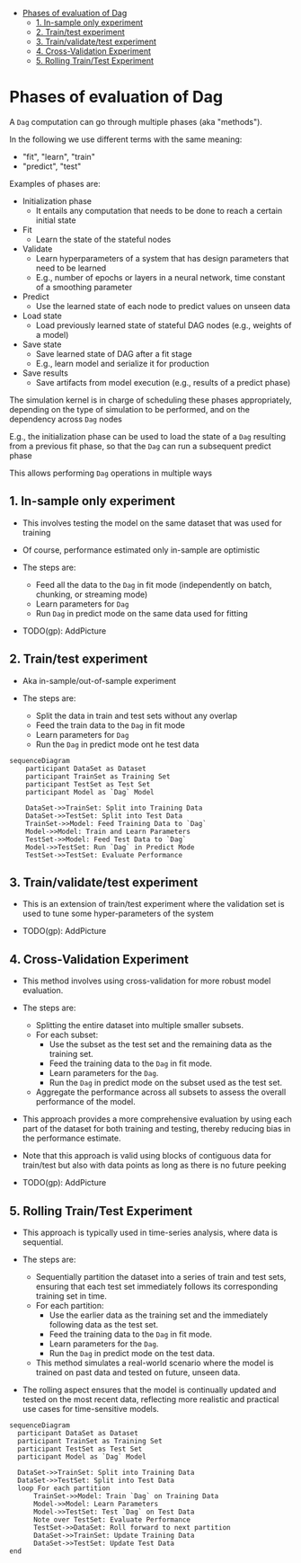 

<!-- toc -->

- [Phases of evaluation of Dag](#phases-of-evaluation-of-dag)
  * [1. In-sample only experiment](#1-in-sample-only-experiment)
  * [2. Train/test experiment](#2-traintest-experiment)
  * [3. Train/validate/test experiment](#3-trainvalidatetest-experiment)
  * [4. Cross-Validation Experiment](#4-cross-validation-experiment)
  * [5. Rolling Train/Test Experiment](#5-rolling-traintest-experiment)

<!-- tocstop -->

# Phases of evaluation of Dag

A `Dag` computation can go through multiple phases (aka "methods").

In the following we use different terms with the same meaning:

- "fit", "learn", "train"
- "predict", "test"

Examples of phases are:

- Initialization phase
  - It entails any computation that needs to be done to reach a certain initial
    state
- Fit
  - Learn the state of the stateful nodes
- Validate
  - Learn hyperparameters of a system that has design parameters that need to be
    learned
  - E.g., number of epochs or layers in a neural network, time constant of a
    smoothing parameter
- Predict
  - Use the learned state of each node to predict values on unseen data
- Load state
  - Load previously learned state of stateful DAG nodes (e.g., weights of a
    model)
- Save state
  - Save learned state of DAG after a fit stage
  - E.g., learn model and serialize it for production
- Save results
  - Save artifacts from model execution (e.g., results of a predict phase)

The simulation kernel is in charge of scheduling these phases appropriately,
depending on the type of simulation to be performed, and on the dependency
across `Dag` nodes

E.g., the initialization phase can be used to load the state of a `Dag`
resulting from a previous fit phase, so that the `Dag` can run a subsequent
predict phase

This allows performing `Dag` operations in multiple ways

## 1. In-sample only experiment

- This involves testing the model on the same dataset that was used for training
- Of course, performance estimated only in-sample are optimistic
- The steps are:
  - Feed all the data to the `Dag` in fit mode (independently on batch,
    chunking, or streaming mode)
  - Learn parameters for `Dag`
  - Run `Dag` in predict mode on the same data used for fitting

- TODO(gp): AddPicture

## 2. Train/test experiment

- Aka in-sample/out-of-sample experiment

- The steps are:
  - Split the data in train and test sets without any overlap
  - Feed the train data to the `Dag` in fit mode
  - Learn parameters for `Dag`
  - Run the `Dag` in predict mode ont he test data

```mermaid
sequenceDiagram
    participant DataSet as Dataset
    participant TrainSet as Training Set
    participant TestSet as Test Set
    participant Model as `Dag` Model

    DataSet->>TrainSet: Split into Training Data
    DataSet->>TestSet: Split into Test Data
    TrainSet->>Model: Feed Training Data to `Dag`
    Model->>Model: Train and Learn Parameters
    TestSet->>Model: Feed Test Data to `Dag`
    Model->>TestSet: Run `Dag` in Predict Mode
    TestSet->>TestSet: Evaluate Performance
```

## 3. Train/validate/test experiment

- This is an extension of train/test experiment where the validation set is used
  to tune some hyper-parameters of the system

- TODO(gp): AddPicture

## 4. Cross-Validation Experiment

- This method involves using cross-validation for more robust model evaluation.

- The steps are:
  - Splitting the entire dataset into multiple smaller subsets.
  - For each subset:
    - Use the subset as the test set and the remaining data as the training set.
    - Feed the training data to the `Dag` in fit mode.
    - Learn parameters for the `Dag`.
    - Run the `Dag` in predict mode on the subset used as the test set.
  - Aggregate the performance across all subsets to assess the overall
    performance of the model.

- This approach provides a more comprehensive evaluation by using each part of
  the dataset for both training and testing, thereby reducing bias in the
  performance estimate.

- Note that this approach is valid using blocks of contiguous data for
  train/test but also with data points as long as there is no future peeking

- TODO(gp): AddPicture

## 5. Rolling Train/Test Experiment

- This approach is typically used in time-series analysis, where data is
  sequential.

- The steps are:
  - Sequentially partition the dataset into a series of train and test sets,
    ensuring that each test set immediately follows its corresponding training
    set in time.
  - For each partition:
    - Use the earlier data as the training set and the immediately following
      data as the test set.
    - Feed the training data to the `Dag` in fit mode.
    - Learn parameters for the `Dag`.
    - Run the `Dag` in predict mode on the test data.
  - This method simulates a real-world scenario where the model is trained on
    past data and tested on future, unseen data.

- The rolling aspect ensures that the model is continually updated and tested on
  the most recent data, reflecting more realistic and practical use cases for
  time-sensitive models.

```mermaid
sequenceDiagram
  participant DataSet as Dataset
  participant TrainSet as Training Set
  participant TestSet as Test Set
  participant Model as `Dag` Model

  DataSet->>TrainSet: Split into Training Data
  DataSet->>TestSet: Split into Test Data
  loop For each partition
      TrainSet->>Model: Train `Dag` on Training Data
      Model->>Model: Learn Parameters
      Model->>TestSet: Test `Dag` on Test Data
      Note over TestSet: Evaluate Performance
      TestSet->>DataSet: Roll forward to next partition
      DataSet->>TrainSet: Update Training Data
      DataSet->>TestSet: Update Test Data
end
```

